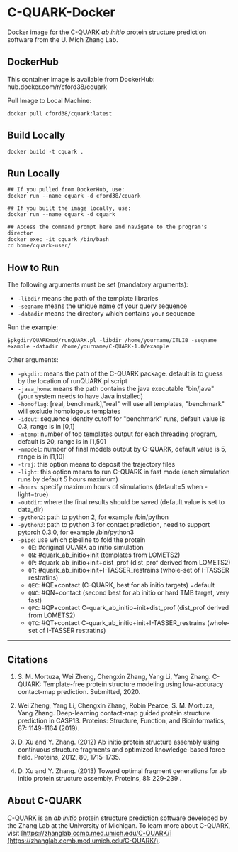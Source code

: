# C-QUARK-Docker
Docker image for the C-QUARK _ab initio_ protein structure prediction software from the U. Mich Zhang Lab.

## DockerHub

This container image is available from DockerHub: hub.docker.com/r/cford38/cquark

Pull Image to Local Machine:
```
docker pull cford38/cquark:latest
```


## Build Locally
```
docker build -t cquark .
```

## Run Locally
```
## If you pulled from DockerHub, use:
docker run --name cquark -d cford38/cquark

## If you built the image locally, use:
docker run --name cquark -d cquark

## Access the command prompt here and navigate to the program's director
docker exec -it cquark /bin/bash
cd home/cquark-user/
```

## How to Run
   
The following arguments must be set (mandatory arguments):
- `-libdir`  means the path of the template libraries
- `-seqname` means the unique name of your query sequence
- `-datadir` means the directory which contains your sequence 

Run the example: 
```
$pkgdir/QUARKmod/runQUARK.pl -libdir /home/yourname/ITLIB -seqname example -datadir /home/yourname/C-QUARK-1.0/example
```
Other arguments:

- `-pkgdir`: means the path of the C-QUARK package. default is to guess by the location of runQUARK.pl script
- `-java_home`: means the path contains the java executable "bin/java" (your system needs to have Java installed)
- `-homoflag`: [real, benchmark],"real" will use all templates, "benchmark" will exclude homologous templates    
- `-idcut`: sequence identity cutoff for "benchmark" runs, default value is 0.3, range is in [0,1]    
- `-ntemp`: number of top templates output for each threading program, default is 20, range is in [1,50]    
- `-nmodel`: number of final models output by C-QUARK, default value is 5, range is in [1,10]
- `-traj`: this option means to deposit the trajectory files
- `-light`: this option means to run C-QUARK in fast mode (each simulation runs by default 5 hours maximum)
- `-hours`: specify maximum hours of simulations (default=5 when -light=true)
- `-outdir`: where the final results should be saved (default value is set to data_dir)
- `-python2`: path to python 2, for example /bin/python 
- `-python3`: path to python 3 for contact prediction, need to support pytorch 0.3.0, for example /bin/python3
- `-pipe`: use which pipeline to fold the protein
  - `QE`: #original QUARK ab initio simulation
  - `QN`: #quark_ab_initio+init (templates from LOMETS2)
  - `QP`: #quark_ab_initio+init+dist_prof (dist_prof derived from LOMETS2)
  - `QT`: #quark_ab_initio+init+I-TASSER_restrains (whole-set of I-TASSER restratins)
  - `QEC`: #QE+contact (C-QUARK, best for ab initio targets)   =default
  - `QNC`: #QN+contact (second best for ab initio or hard TMB target, very fast)
  - `QPC`: #QP+contact C-quark_ab_initio+init+dist_prof (dist_prof derived from LOMETS2)
  - `QTC`: #QT+contact C-quark_ab_initio+init+I-TASSER_restrains (whole-set of I-TASSER restratins)


-----------------------

## Citations
1. S. M. Mortuza, Wei Zheng, Chengxin Zhang, Yang Li, Yang Zhang. C-QUARK: Template-free protein structure modeling using low-accuracy contact-map prediction. Submitted, 2020.

2. Wei Zheng, Yang Li, Chengxin Zhang, Robin Pearce, S. M. Mortuza, Yang Zhang. Deep-learning contact-map guided protein structure prediction in CASP13. Proteins: Structure, Function, and Bioinformatics, 87: 1149-1164 (2019).

3. D. Xu and Y. Zhang. (2012) Ab initio protein structure assembly using continuous structure fragments and optimized knowledge-based force field. Proteins, 2012, 80, 1715-1735. 

4. D. Xu and Y. Zhang. (2013) Toward optimal fragment generations for ab initio protein structure assembly. Proteins, 81: 229-239 . 


## About C-QUARK
C-QUARK is an _ab initio_ protein structure prediction software developed by the Zhang Lab at the University of Michigan. To learn more about C-QUARK, visit [https://zhanglab.ccmb.med.umich.edu/C-QUARK/](https://zhanglab.ccmb.med.umich.edu/C-QUARK/).
